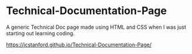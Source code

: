 # Technical-Documentation-Page
A generic Technical Doc page made using HTML and CSS when I was just starting out learning coding.

https://jcstanford.github.io/Technical-Documentation-Page/